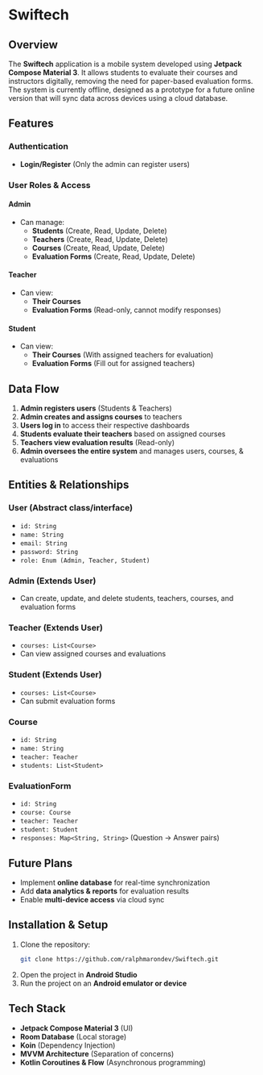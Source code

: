 # Swiftech

## Overview

The **Swiftech** application is a mobile system developed using **Jetpack Compose Material 3**. It
allows students to evaluate their courses and instructors digitally, removing the need for
paper-based evaluation forms. The system is currently offline, designed as a prototype for a future
online version that will sync data across devices using a cloud database.

## Features

### Authentication

- **Login/Register** (Only the admin can register users)

### User Roles & Access

#### Admin

- Can manage:
    - **Students** (Create, Read, Update, Delete)
    - **Teachers** (Create, Read, Update, Delete)
    - **Courses** (Create, Read, Update, Delete)
    - **Evaluation Forms** (Create, Read, Update, Delete)

#### Teacher

- Can view:
    - **Their Courses**
    - **Evaluation Forms** (Read-only, cannot modify responses)

#### Student

- Can view:
    - **Their Courses** (With assigned teachers for evaluation)
    - **Evaluation Forms** (Fill out for assigned teachers)

## Data Flow

1. **Admin registers users** (Students & Teachers)
2. **Admin creates and assigns courses** to teachers
3. **Users log in** to access their respective dashboards
4. **Students evaluate their teachers** based on assigned courses
5. **Teachers view evaluation results** (Read-only)
6. **Admin oversees the entire system** and manages users, courses, & evaluations

## Entities & Relationships

### **User** (Abstract class/interface)

- `id: String`
- `name: String`
- `email: String`
- `password: String`
- `role: Enum (Admin, Teacher, Student)`

### **Admin** (Extends User)

- Can create, update, and delete students, teachers, courses, and evaluation forms

### **Teacher** (Extends User)

- `courses: List<Course>`
- Can view assigned courses and evaluations

### **Student** (Extends User)

- `courses: List<Course>`
- Can submit evaluation forms

### **Course**

- `id: String`
- `name: String`
- `teacher: Teacher`
- `students: List<Student>`

### **EvaluationForm**

- `id: String`
- `course: Course`
- `teacher: Teacher`
- `student: Student`
- `responses: Map<String, String>` (Question -> Answer pairs)

## Future Plans

- Implement **online database** for real-time synchronization
- Add **data analytics & reports** for evaluation results
- Enable **multi-device access** via cloud sync

## Installation & Setup

1. Clone the repository:
   ```sh
   git clone https://github.com/ralphmarondev/Swiftech.git
   ```
2. Open the project in **Android Studio**
3. Run the project on an **Android emulator or device**

## Tech Stack

- **Jetpack Compose Material 3** (UI)
- **Room Database** (Local storage)
- **Koin** (Dependency Injection)
- **MVVM Architecture** (Separation of concerns)
- **Kotlin Coroutines & Flow** (Asynchronous programming)
